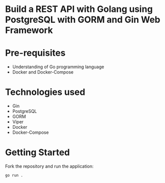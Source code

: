# Build a REST API with Golang using PostgreSQL with GORM and Gin Web Framework

# Pre-requisites
- Understanding of Go programming language
- Docker and Docker-Compose 

# Technologies used
- Gin
- PostgreSQL
- GORM
- Viper
- Docker
- Docker-Compose


# Getting Started
Fork the repository and run the application:
```
go run .
```